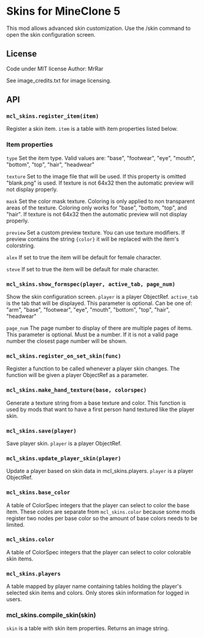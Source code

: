 # Skins for MineClone 5

This mod allows advanced skin customization.
Use the /skin command to open the skin configuration screen.

## License
Code under MIT license
Author: MrRar

See image_credits.txt for image licensing.

## API

### `mcl_skins.register_item(item)`
Register a skin item. `item` is a table with item properties listed below.

### Item properties
`type`
Set the item type. Valid values are: "base", "footwear", "eye", "mouth", "bottom", "top", "hair", "headwear"

`texture`
Set to the image file that will be used. If this property is omitted "blank.png" is used.
If texture is not 64x32 then the automatic preview will not display properly.

`mask`
Set the color mask texture. Coloring is only applied to non transparent areas of the texture.
Coloring only works for "base", "bottom, "top", and "hair".
If texture is not 64x32 then the automatic preview will not display properly.

`preview`
Set a custom preview texture. You can use texture modifiers. If preview contains the string `{color}` it will be replaced with the item's colorstring.

`alex`
If set to true the item will be default for female character.

`steve`
If set to true the item will be default for male character.


### `mcl_skins.show_formspec(player, active_tab, page_num)`
Show the skin configuration screen.
`player` is a player ObjectRef.
`active_tab` is the tab that will be displayed. This parameter is optional.
Can be one of: "arm", "base", "footwear", "eye", "mouth", "bottom", "top", "hair", "headwear"

`page_num` The page number to display of there are multiple pages of items.
This parameter is optional. Must be a number. If it is not a valid page number the closest page number will be shown.

### `mcl_skins.register_on_set_skin(func)`
Register a function to be called whenever a player skin changes.
The function will be given a player ObjectRef as a parameter.

### `mcl_skins.make_hand_texture(base, colorspec)`
Generate a texture string from a base texture and color.
This function is used by mods that want to have a first person hand textured like the player skin.

### `mcl_skins.save(player)`
Save player skin. `player` is a player ObjectRef.

### `mcl_skins.update_player_skin(player)`
Update a player based on skin data in mcl_skins.players.
`player` is a player ObjectRef.

### `mcl_skins.base_color`
A table of ColorSpec integers that the player can select to color the base item.
These colors are separate from `mcl_skins.color` because some mods register two nodes per base color so the amount of base colors needs to be limited.

### `mcl_skins.color`
A table of ColorSpec integers that the player can select to color colorable skin items.

### `mcl_skins.players`
A table mapped by player name containing tables holding the player's selected skin items and colors.
Only stores skin information for logged in users.

### mcl_skins.compile_skin(skin)
`skin` is a table with skin item properties.
Returns an image string.
